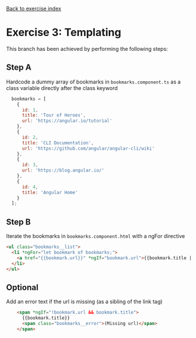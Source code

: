 [Back to exercise index](https://github.com/aperto-frontend/angular-workshop#angular-workshop)

# Exercise 3: Templating

This branch has been achieved by performing the following steps:

## Step A

Hardcode a dummy array of bookmarks in `bookmarks.component.ts` as a class variable directly after the class keyword

```javascript
  bookmarks = [
    {
      id: 1,
      title: 'Tour of Heroes',
      url: 'https://angular.io/tutorial'
    },
    {
      id: 2,
      title: 'CLI Documentation',
      url: 'https://github.com/angular/angular-cli/wiki'
    },
    {
      id: 3,
      url: 'https://blog.angular.io/'
    },
    {
      id: 4,
      title: 'Angular Home'
    }
  ];
```

## Step B

Iterate the bookmarks in `bookmarks.component.html` with a ngFor directive

```html
<ul class="bookmarks__list">
  <li *ngFor="let bookmark of bookmarks;">
    <a href="{{bookmark.url}}" *ngIf="bookmark.url">{{bookmark.title || bookmark.url}}</a>
  </li>
</ul>
```

## Optional

Add an error text if the url is missing (as a sibling of the link tag)

```html
    <span *ngIf="!bookmark.url && bookmark.title">
      {{bookmark.title}}
      <span class="bookmarks__error">(Missing url)</span>
    </span>
```
